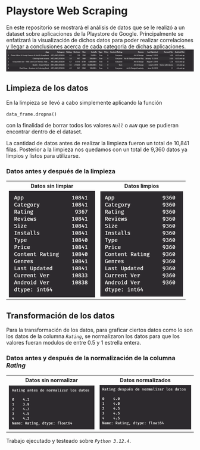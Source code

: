# Playstore Web Scraping
En este repositorio se mostrará el análisis de datos que se le realizó a un dataset sobre aplicaciones de la Playstore de Google. Principalmente se enfatizará la visualización de dichos datos para poder realizar correlaciones y llegar a conclusiones acerca de cada categoria de dichas aplicaciones.
![Headers](/assets/Headers.png "Headers del dataset")

## Limpieza de los datos
En la limpieza se llevó a cabo simplemente aplicando la función
~~~
data_frame.dropna()
~~~
con la finalidad de borrar todos los valores *`Null`* o *`NaN`* que se pudieran encontrar dentro de el dataset.

La cantidad de datos antes de realizar la limpieza fueron un total de 10,841 filas. Posterior a la limpieza nos quedamos con un total de 9,360 datos ya limpios y listos para utilizarse.

### Datos antes y después de la limpieza
<table>
    <tr>
        <th>Datos sin limpiar</th>
        <th>Datos limpios</th>
    </tr>
    <tr>
        <td><img src="/assets/B_clean.png"></td>
        <td><img src="/assets/A_clean.png"></td>
    </tr>
</table>

## Transformación de los datos
Para la transformación de los datos, para graficar ciertos datos como lo son los datos de la columna *`Rating`*, se normalizaron los datos para que los valores fueran modulos de entre 0.5 y 1 estrella entera.

### Datos antes y después de la normalización de la columna *Rating*
<table>
    <tr>
        <th>Datos sin normalizar</th>
        <th>Datos normalizados</th>
    </tr>
    <tr>
        <td><img src="/assets/Not_Normalized_rating.png"></td>
        <td><img src="/assets/Normalized_rating.png"></td>
    </tr>
</table>

Trabajo ejecutado y testeado sobre *`Python 3.12.4`*.
